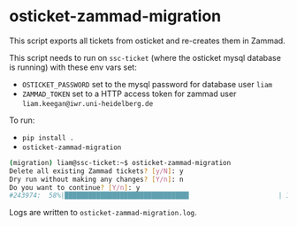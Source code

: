 # osticket-zammad-migration

This script exports all tickets from osticket and re-creates them in Zammad.

This script needs to run on `ssc-ticket` (where the osticket mysql database is running) with these env vars set:

- `OSTICKET_PASSWORD` set to the mysql password for database user `liam`
- `ZAMMAD_TOKEN` set to a HTTP access token for zammad user `liam.keegan@iwr.uni-heidelberg.de`

To run:

- `pip install .`
- `osticket-zammad-migration`

```bash
(migration) liam@ssc-ticket:~$ osticket-zammad-migration
Delete all existing Zammad tickets? [y/N]: y
Dry run without making any changes? [Y/n]: n
Do you want to continue? [Y/n]: y
#243974:  58%|███████████████████████████████▍                      | 1416/2430 [10:55<05:42,  2.96it/s]
```

Logs are written to `osticket-zammad-migration.log`.
